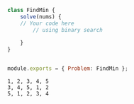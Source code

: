 
```js
class FindMin {
	solve(nums) {
	// Your code here
		// using binary search
		
	}
}


module.exports = { Problem: FindMin };
```


```
1, 2, 3, 4, 5
3, 4, 5, 1, 2
5, 1, 2, 3, 4
```















